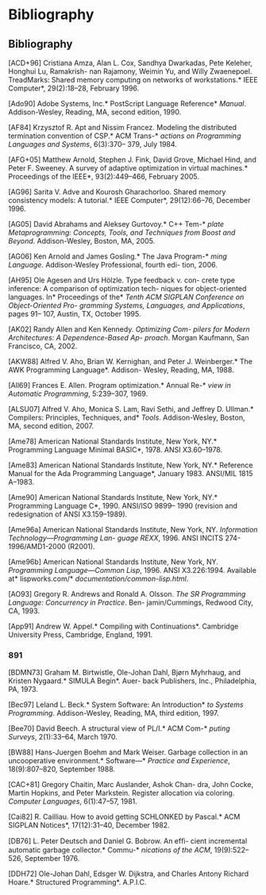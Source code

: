 # Bibliography

## **Bibliography**

[ACD+96] Cristiana
Amza,
Alan
L.
Cox,
Sandhya
Dwarkadas, Pete Keleher,
Honghui Lu, Ramakrish-
nan Rajamony, Weimin Yu, and Willy Zwaenepoel.
TreadMarks: Shared memory computing on networks
of workstations.* IEEE Computer*, 29(2):18–28, February
1996.

[Ado90] Adobe Systems, Inc.* PostScript Language Reference*
*Manual*. Addison-Wesley, Reading, MA, second edition,
1990.

[AF84] Krzysztof R. Apt and Nissim Francez. Modeling the
distributed termination convention of CSP.* ACM Trans-*
*actions on Programming Languages and Systems*, 6(3):370–
379, July 1984.

[AFG+05] Matthew Arnold, Stephen J. Fink, David Grove,
Michael Hind, and Peter F. Sweeney. A survey of adaptive
optimization in virtual machines.* Proceedings of the IEEE*,
93(2):449–466, February 2005.

[AG96] Sarita V. Adve and Kourosh Gharachorloo. Shared
memory consistency models: A tutorial.* IEEE Computer*,
29(12):66–76, December 1996.

[AG05] David Abrahams and Aleksey Gurtovoy.* C++ Tem-*
*plate Metaprogramming: Concepts, Tools, and Techniques*
*from Boost and Beyond*.
Addison-Wesley, Boston, MA,
2005.

[AG06] Ken Arnold and James Gosling.* The Java Program-*
*ming Language*. Addison-Wesley Professional, fourth edi-
tion, 2006.

[AH95] Ole Agesen and Urs Hölzle. Type feedback v. con-
crete type inference: A comparison of optimization tech-
niques for object-oriented languages. In* Proceedings of the*
*Tenth ACM SIGPLAN Conference on Object-Oriented Pro-*
*gramming Systems, Languages, and Applications*, pages 91–
107, Austin, TX, October 1995.

[AK02] Randy Allen and Ken Kennedy.
*Optimizing Com-*
*pilers for Modern Architectures: A Dependence-Based Ap-*
*proach*. Morgan Kaufmann, San Francisco, CA, 2002.

[AKW88] Alfred V. Aho, Brian W. Kernighan, and Peter J.
Weinberger.* The AWK Programming Language*. Addison-
Wesley, Reading, MA, 1988.

[All69] Frances E. Allen. Program optimization.* Annual Re-*
*view in Automatic Programming*, 5:239–307, 1969.

[ALSU07] Alfred V. Aho, Monica S. Lam, Ravi Sethi, and
Jeffrey D. Ullman.* Compilers: Principles, Techniques, and*
*Tools*. Addison-Wesley, Boston, MA, second edition, 2007.

[Ame78] American National Standards Institute, New York,
NY.* Programming Language Minimal BASIC*, 1978. ANSI
X3.60–1978.

[Ame83] American National Standards Institute, New York,
NY.* Reference Manual for the Ada Programming Language*,
January 1983. ANSI/MIL 1815 A–1983.

[Ame90] American National Standards Institute, New York,
NY.* Programming Language C*, 1990. ANSI/ISO 9899–
1990 (revision and redesignation of ANSI X3.159–1989).

[Ame96a] American National Standards Institute,
New
York, NY.
*Information Technology—Programming Lan-*
*guage REXX*, 1996. ANSI INCITS 274-1996/AMD1-2000
(R2001).

[Ame96b] American National Standards Institute,
New
York, NY.
*Programming Language—Common Lisp*,
1996.
ANSI X3.226:1994. Available at* lispworks.com/*
*documentation/common-lisp.html*.

[AO93] Gregory R. Andrews and Ronald A. Olsson.
*The*
*SR Programming Language: Concurrency in Practice*. Ben-
jamin/Cummings, Redwood City, CA, 1993.

[App91] Andrew W. Appel.* Compiling with Continuations*.
Cambridge University Press, Cambridge, England, 1991.

### **891**

[BDMN73] Graham M. Birtwistle, Ole-Johan Dahl, Bjørn
Myhrhaug, and Kristen Nygaard.* SIMULA Begin*. Auer-
back Publishers, Inc., Philadelphia, PA, 1973.

[Bec97] Leland L. Beck.* System Software: An Introduction*
*to Systems Programming*. Addison-Wesley, Reading, MA,
third edition, 1997.

[Bee70] David Beech. A structural view of PL/I.* ACM Com-*
*puting Surveys*, 2(1):33–64, March 1970.

[BW88] Hans-Juergen Boehm and Mark Weiser. Garbage
collection in an uncooperative environment.* Software—*
*Practice and Experience*, 18(9):807–820, September 1988.

[CAC+81] Gregory Chaitin, Marc Auslander, Ashok Chan-
dra, John Cocke, Martin Hopkins, and Peter Markstein.
Register allocation via coloring.
*Computer Languages*,
6(1):47–57, 1981.

[Cai82] R. Cailliau. How to avoid getting SCHLONKED by
Pascal.* ACM SIGPLAN Notices*, 17(12):31–40, December
1982.

[DB76] L. Peter Deutsch and Daniel G. Bobrow. An efﬁ-
cient incremental automatic garbage collector.* Commu-*
*nications of the ACM*, 19(9):522–526, September 1976.

[DDH72] Ole-Johan Dahl, Edsger W. Dijkstra, and Charles
Antony Richard Hoare.* Structured Programming*. A.P.I.C.

